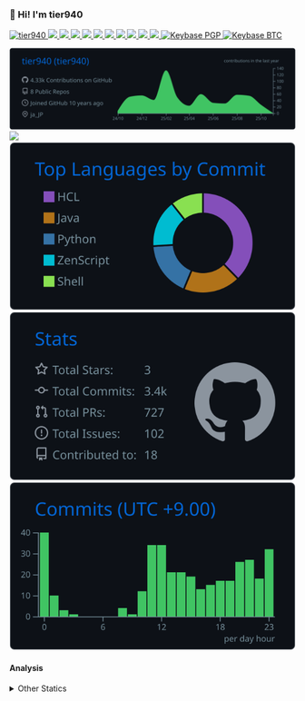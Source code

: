 ### 👋 Hi! I'm tier940

<p align="left"> 
  <a href="https://github.com/tier940/tier940/">
    <img src="https://komarev.com/ghpvc/?username=tier940" alt="tier940" />
  </a>
  <a href="http://twitter.com/tier940">
    <img height="20" src="https://img.shields.io/twitter/follow/tier940?label=Twitter&logo=twitter&style=flat" />
  </a>
  <a href="https://github.com/tier940">
    <img height="20" src="https://img.shields.io/github/followers/tier940?label=follow&logo=github&style=flat" />
  </a>
  <a href="https://www.reddit.com/user/tier940">
    <img height="20" src="https://img.shields.io/reddit/user-karma/combined/tier940?label=Reddit&logo=reddit&style=flat" />
  </a>
  <a href="https://stackoverflow.com/users/17317833/tier940">
    <img height="20" src="https://img.shields.io/stackexchange/stackoverflow/r/17317833?label=StackOverflow&logo=stack-overflow&style=flat" />
  </a>
  <a href="https://zenn.dev/tier940">
    <img height="20" src="https://zenn.badge.nikaera.com/s/tier940/likes" />
  </a>
  <a href="https://zenn.dev/tier940">
    <img height="20" src="https://zenn.badge.nikaera.com/s/tier940/followers" />
  </a>
  <a href="https://zenn.dev/tier940">
    <img height="20" src="https://zenn.badge.nikaera.com/s/tier940/articles" />
  </a>
  <a href="http://qiita.com/tier940">
    <img height="20" src="https://qiita-badge.apiapi.app/s/tier940/posts.svg" />
  </a>
  <a href="http://qiita.com/tier940">
    <img height="20" src="https://qiita-badge.apiapi.app/s/tier940/contributions.svg" />
  </a>
  <a href="https://github.com/tier940/tier940/">
    <img height="20" src="https://github.com/tier940/tier940/actions/workflows/main.yml/badge.svg" />
  </a>
  <a href="https://keybase.io/tier940">
    <img alt="Keybase PGP" src="https://img.shields.io/keybase/pgp/tier940">
  </a>
  <a href="https://keybase.io/tier940">
    <img alt="Keybase BTC" src="https://img.shields.io/keybase/btc/tier940">
  </a>
</p>

[![](https://raw.githubusercontent.com/tier940/tier940/main/profile-summary-card-output/github_dark/0-profile-details.svg)](https://github.com/vn7n24fzkq/github-profile-summary-cards)
[![](https://raw.githubusercontent.com/tier940/tier940/main/profile-summary-card-output/github_dark/1-repos-per-language.svg)](https://github.com/vn7n24fzkq/github-profile-summary-cards) [![](https://raw.githubusercontent.com/tier940/tier940/main/profile-summary-card-output/github_dark/2-most-commit-language.svg)](https://github.com/vn7n24fzkq/github-profile-summary-cards)
[![](https://raw.githubusercontent.com/tier940/tier940/main/profile-summary-card-output/github_dark/3-stats.svg)](https://github.com/vn7n24fzkq/github-profile-summary-cards) [![](https://raw.githubusercontent.com/tier940/tier940/main/profile-summary-card-output/github_dark/4-productive-time.svg)](https://github.com/vn7n24fzkq/github-profile-summary-cards)


#### Analysis
<!-- <img height="150" src="https://github.com/tier940/tier940/blob/master/images/stat.svg" alt="Alternative Text"/> -->

<details>
  <summary>Other Statics</summary>
  <!--START_SECTION:waka-->
![Code Time](http://img.shields.io/badge/Code%20Time-2%2C994%20hrs%2039%20mins-blue)

**🐱 My GitHub Data** 

> 📦 21.2 kB Used in GitHub's Storage 
 > 
> 💼 Opted to Hire
 > 
> 📜 10 Public Repositories 
 > 
> 🔑 1 Private Repositories 
 > 
**I'm an Early 🐤** 

```text
🌞 Morning                1468 commits        ████░░░░░░░░░░░░░░░░░░░░░   15.57 % 
🌆 Daytime                3459 commits        █████████░░░░░░░░░░░░░░░░   36.68 % 
🌃 Evening                3468 commits        █████████░░░░░░░░░░░░░░░░   36.78 % 
🌙 Night                  1035 commits        ███░░░░░░░░░░░░░░░░░░░░░░   10.98 % 
```
📅 **I'm Most Productive on Saturday** 

```text
Monday                   928 commits         ██░░░░░░░░░░░░░░░░░░░░░░░   09.84 % 
Tuesday                  1690 commits        ████░░░░░░░░░░░░░░░░░░░░░   17.92 % 
Wednesday                1048 commits        ███░░░░░░░░░░░░░░░░░░░░░░   11.11 % 
Thursday                 1071 commits        ███░░░░░░░░░░░░░░░░░░░░░░   11.36 % 
Friday                   1218 commits        ███░░░░░░░░░░░░░░░░░░░░░░   12.92 % 
Saturday                 1821 commits        █████░░░░░░░░░░░░░░░░░░░░   19.31 % 
Sunday                   1654 commits        ████░░░░░░░░░░░░░░░░░░░░░   17.54 % 
```


📊 **This Week I Spent My Time On** 

```text
🕑︎ Time Zone: Asia/Tokyo

💬 Programming Languages: 
Java                     10 hrs 21 mins      █████████░░░░░░░░░░░░░░░░   34.27 % 
PHP                      8 hrs 58 mins       ███████░░░░░░░░░░░░░░░░░░   29.70 % 
Other                    1 hr 47 mins        █░░░░░░░░░░░░░░░░░░░░░░░░   05.92 % 
Markdown                 1 hr 35 mins        █░░░░░░░░░░░░░░░░░░░░░░░░   05.27 % 
YAML                     1 hr 16 mins        █░░░░░░░░░░░░░░░░░░░░░░░░   04.22 % 

🔥 Editors: 
VS Code                  18 hrs 27 mins      ███████████████░░░░░░░░░░   61.10 % 
IntelliJ                 11 hrs 45 mins      ██████████░░░░░░░░░░░░░░░   38.90 % 

💻 Operating System: 
Windows                  17 hrs 15 mins      ██████████████░░░░░░░░░░░   57.11 % 
Linux                    12 hrs 57 mins      ███████████░░░░░░░░░░░░░░   42.89 % 
```

**I Mostly Code in Java** 

```text
Java                     12 repos            ███████████░░░░░░░░░░░░░░   44.44 % 
ZenScript                3 repos             ███░░░░░░░░░░░░░░░░░░░░░░   11.11 % 
HTML                     2 repos             ██░░░░░░░░░░░░░░░░░░░░░░░   07.41 % 
HCL                      2 repos             ██░░░░░░░░░░░░░░░░░░░░░░░   07.41 % 
Dockerfile               1 repo              █░░░░░░░░░░░░░░░░░░░░░░░░   03.70 % 
```



**Timeline**

![Lines of Code chart](https://raw.githubusercontent.com/tier940/tier940/main/assets/bar_graph.png)


 Last Updated on 23/12/2023 00:14:06 UTC
<!--END_SECTION:waka-->
</details>
